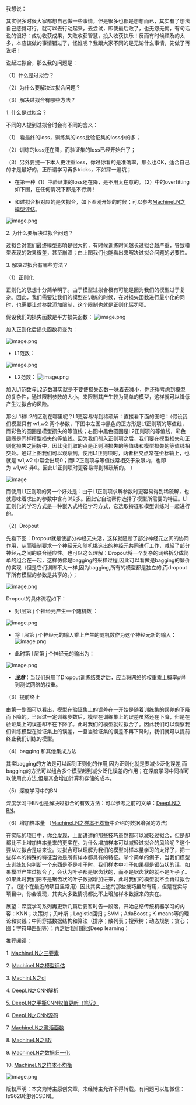 
我想说：

其实很多时候大家都想自己做一些事情，但是很多也都是想想而已，其实有了想法自己感觉可行，就可以去行动起来，去尝试，即使最后败了，也无怨无悔，有句话说的很好：成功收获成果，失败收获智慧，投入收获快乐！反而有时候顾及的太多，本应该做的事情错过了，怪谁呢？我跟大家不同的是无论什么事情，先做了再说吧！ 

说起过拟合，那么我的问题是：

（1）什么是过拟合？

（2）为什么要解决过拟合问题？

（3）解决过拟合有哪些方法？

1\. 什么是过拟合？

不同的人提到过拟合时会有不同的含义：

（1） 看最终的loss，训练集的loss比验证集的loss小的多；

（2）训练的loss还在降，而验证集的loss已经开始升了；

（3）另外要提一下本人更注重loss，你过你看的是准确率，那么也OK，适合自己的才是最好的，正所谓学习再多tricks，不如踩一遍坑；

*   在第一种（1）中验证集的loss还在降，是不用太在意的。（2）中的overfitting如下图，在任何情况下都是不行滴！

*   和过拟合相对应的是欠拟合，如下图刚开始的时候；可以参考[MachineLN之模型评估](http://mp.weixin.qq.com/s?__biz=MzU3MTM3MTIxOQ==&mid=2247483872&idx=2&sn=8436e1eb9055d3a372278ee8688cd703&chksm=fce07a5ccb97f34a4490f60304b206c741d2395149c2c2e68bddb3faf7daf9121ca27a5d6a97&scene=21#wechat_redirect)。

![image.png](http://upload-images.jianshu.io/upload_images/4618424-0f691f3d2138be17.png?imageMogr2/auto-orient/strip%7CimageView2/2/w/1240)


2\. 为什么要解决过拟合问题？

过拟合对我们最终模型影响是很大的，有时候训练时间越长过拟合越严重，导致模型表现的效果很差，甚至崩溃；由上图我们也能看出来解决过拟合问题的必要性。

3\. 解决过拟合有哪些方法？

（1）正则化

正则化的思想十分简单明了。由于模型过拟合极有可能是因为我们的模型过于复杂。因此，我们需要让我们的模型在训练的时候，在对损失函数进行最小化的同时，也需要让对参数添加限制，这个限制也就是正则化惩罚项。 

假设我们的损失函数是平方损失函数：
![image.png](http://upload-images.jianshu.io/upload_images/4618424-7f92a435f0f19079.png?imageMogr2/auto-orient/strip%7CimageView2/2/w/1240)


加入正则化后损失函数将变为：

![image.png](http://upload-images.jianshu.io/upload_images/4618424-10f7700ec20047c7.png?imageMogr2/auto-orient/strip%7CimageView2/2/w/1240)


*   L1范数：

![image.png](http://upload-images.jianshu.io/upload_images/4618424-6332fc6f84800905.png?imageMogr2/auto-orient/strip%7CimageView2/2/w/1240)


*   L2范数：
![image.png](http://upload-images.jianshu.io/upload_images/4618424-28d5f0dfcd9b0785.png?imageMogr2/auto-orient/strip%7CimageView2/2/w/1240)


加入L1范数与L2范数其实就是不要使损失函数一味着去减小，你还得考虑到模型的复杂性，通过限制参数的大小，来限制其产生较为简单的模型，这样就可以降低产生过拟合的风险。 

那么L1和L2的区别在哪里呢？L1更容易得到稀疏解：直接看下面的图吧：（假设我们模型只有 w1,w2 两个参数，下图中左图中黑色的正方形是L1正则项的等值线，而彩色的圆圈是模型损失的等值线；右图中黑色圆圈是L2正则项的等值线，彩色圆圈是同样模型损失的等值线。因为我们引入正则项之后，我们要在模型损失和正则化损失之间折中，因此我们取的点是正则项损失的等值线和模型损失的等值线相交处。通过上图我们可以观察到，使用L1正则项时，两者相交点常在坐标轴上，也就是 w1,w2 中常会出现0；而L2正则项与等值线常相交于象限内，也即为 w1,w2 非0。因此L1正则项时更容易得到稀疏解的。 ）

![image](http://upload-images.jianshu.io/upload_images/4618424-e5ef39ec290e9e58?imageMogr2/auto-orient/strip%7CimageView2/2/w/1240)

而使用L1正则项的另一个好处是：由于L1正则项求解参数时更容易得到稀疏解，也就意味着求出的参数中含有0较多。因此它自动帮你选择了模型所需要的特征。L1正则化的学习方式是一种嵌入式特征学习方式，它选取特征和模型训练时一起进行的。

（2）Dropout

先看下图：Dropout就是使部分神经元失活，这样就阻断了部分神经元之间的协同作用，从而强制要求一个神经元和随机挑选出的神经元共同进行工作，减轻了部分神经元之间的联合适应性。也可以这么理解：Dropout将一个复杂的网络拆分成简单的组合在一起，这样仿佛是bagging的采样过程,因此可以看做是bagging的廉价的实现（但是它们训练不太一样,因为bagging,所有的模型都是独立的,而dropout下所有模型的参数是共享的。）；

![image.png](http://upload-images.jianshu.io/upload_images/4618424-8399cc97ed6b3ffa.png?imageMogr2/auto-orient/strip%7CimageView2/2/w/1240)


Dropout的具体流程如下：

*   对l层第 j 个神经元产生一个随机数 ：

![image.png](http://upload-images.jianshu.io/upload_images/4618424-c75d8a4e71c29777.png?imageMogr2/auto-orient/strip%7CimageView2/2/w/1240)


*   将 l 层第 j 个神经元的输入乘上产生的随机数作为这个神经元新的输入：
![image.png](http://upload-images.jianshu.io/upload_images/4618424-9726ff728ed98ec2.png?imageMogr2/auto-orient/strip%7CimageView2/2/w/1240)


*   此时第 l 层第 j 个神经元的输出为： 

![image.png](http://upload-images.jianshu.io/upload_images/4618424-079a84cfe62c4d7a.png?imageMogr2/auto-orient/strip%7CimageView2/2/w/1240)


*   ***注意***：当我们采用了Dropout训练结束之后，应当将网络的权重乘上概率p得到测试网络的权重。

（3）提前终止

由第一副图可以看出，模型在验证集上的误差在一开始是随着训练集的误差的下降而下降的。当超过一定训练步数后，模型在训练集上的误差虽然还在下降，但是在验证集上的误差却不在下降了。此时我们的模型就过拟合了。因此我们可以观察我们训练模型在验证集上的误差，一旦当验证集的误差不再下降时，我们就可以提前终止我们训练的模型。

（4）bagging 和其他集成方法

其实bagging的方法是可以起到正则化的作用,因为正则化就是要减少泛化误差,而bagging的方法可以组合多个模型起到减少泛化误差的作用；在深度学习中同样可以使用此方法,但是其会增加计算和存储的成本。

（5）深度学习中的BN

深度学习中BN也是解决过拟合的有效方法：可以参考之前的文章：[DeepLN之BN](http://mp.weixin.qq.com/s?__biz=MzU3MTM3MTIxOQ==&mid=2247483979&idx=1&sn=3b5cfedc2d475f69e52656e50ff44f36&chksm=fce079f7cb97f0e1217a6b7222cef60930f79f3870692315935dab7abefff32af6b4201c07ab&scene=21#wechat_redirect)。

（6）增加样本量 （[MachineLN之样本不均衡](http://mp.weixin.qq.com/s?__biz=MzU3MTM3MTIxOQ==&mid=2247484011&idx=1&sn=c7ee568af41c28793162e3fa2084c5b6&chksm=fce079d7cb97f0c175e3561b4c999101268984574fea5adc04b1e2ada99bee4277817f969484&scene=21#wechat_redirect)中介绍的数据增强的方法）

在实际的项目中，你会发现，上面讲述的那些技巧虽然都可以减轻过拟合，但是却都比不上增加样本量来的更实在。为什么增加样本可以减轻过拟合的风险呢？这个要从过拟合是啥来说。过拟合可以理解为我们的模型对样本量学习的太好了，把一些样本的特殊的特征当做是所有样本都具有的特征。举个简单的例子，当我们模型去训练如何判断一个东西是不是叶子时，我们样本中叶子如果都是锯齿状的话，如果模型产生过拟合了，会认为叶子都是锯齿状的，而不是锯齿状的就不是叶子了。如果此时我们把不是锯齿状的叶子数据增加进来，此时我们的模型就不会再过拟合了。（这个在最近的项目里常用）因此其实上述的那些技巧虽然有用，但是在实际项目中，你会发现，其实大多数情况都比不上增加样本数据来的实在。

展望：深度学习系列再更新几篇后要暂时告一段落，开始总结传统机器学习的内容：KNN；决策树；贝叶斯；Logistic回归；SVM；AdaBoost；K-means等的理论和实践；中间穿插数据结构和算法（排序；散列表；搜索树；动态规划；贪心；图；字符串匹配等）；再之后我们重回Deep learning；

推荐阅读：

1. [MachineLN之三要素](http://mp.weixin.qq.com/s?__biz=MzU3MTM3MTIxOQ==&mid=2247483841&idx=2&sn=e4a3cff7b12c48af237c577c487ba3a1&chksm=fce07a7dcb97f36be5003c3018b3a391070bdc4e56839cb461d226113db4c5f24032e0bf5809&scene=21#wechat_redirect)

2. [MachineLN之模型评估](http://mp.weixin.qq.com/s?__biz=MzU3MTM3MTIxOQ==&mid=2247483872&idx=2&sn=8436e1eb9055d3a372278ee8688cd703&chksm=fce07a5ccb97f34a4490f60304b206c741d2395149c2c2e68bddb3faf7daf9121ca27a5d6a97&scene=21#wechat_redirect)

3. [MachinLN之dl](http://mp.weixin.qq.com/s?__biz=MzU3MTM3MTIxOQ==&mid=2247483894&idx=2&sn=63333c02674e15e84159e064073fe563&chksm=fce07a4acb97f35cc38f75dc891a19129e2406270d04b739cfa9b8a28f9780b4e2a65a7cd39b&scene=21#wechat_redirect)

4. [DeepLN之CNN解析](http://mp.weixin.qq.com/s?__biz=MzU3MTM3MTIxOQ==&mid=2247483906&idx=1&sn=2eceda7d9703d5315638739e04d5b6e7&chksm=fce079becb97f0a8b8dd2e34a9e757f23757cf2699c397707bfaa677c9f8204c91508840d8f7&scene=21#wechat_redirect)

[5\. DeepLN之手撕CNN权值更新（笔记）](http://mp.weixin.qq.com/s?__biz=MzU3MTM3MTIxOQ==&mid=2247483927&idx=1&sn=132b90eb009022d2d792303e6d824df7&chksm=fce079abcb97f0bd9b893889a7c8232c0254e447277b930ab8e35ea1f9c49e57c0fc66bab239&scene=21#wechat_redirect)

6. [DeepLN之CNN源码](http://mp.weixin.qq.com/s?__biz=MzU3MTM3MTIxOQ==&mid=2247483948&idx=1&sn=d1edce6e99dac0437797404d15714876&chksm=fce07990cb97f086f2f24ec8b40bb64b588ce657e6ae8d352d4d20e856b5f0e126eaffc5ec99&scene=21#wechat_redirect)

7. [MachineLN之激活函数](http://mp.weixin.qq.com/s?__biz=MzU3MTM3MTIxOQ==&mid=2247483968&idx=1&sn=dc2e52c68cd8ea9037b114625c9b1a33&chksm=fce079fccb97f0ea4f3b8f8c74cb779613e06c54a718378c9d174651c16cabb28a1c283b9083&scene=21#wechat_redirect) 

8. [MachineLN之BN](http://mp.weixin.qq.com/s?__biz=MzU3MTM3MTIxOQ==&mid=2247483979&idx=1&sn=3b5cfedc2d475f69e52656e50ff44f36&chksm=fce079f7cb97f0e1217a6b7222cef60930f79f3870692315935dab7abefff32af6b4201c07ab&scene=21#wechat_redirect)

9. [MachineLN之数据归一化](http://mp.weixin.qq.com/s?__biz=MzU3MTM3MTIxOQ==&mid=2247483996&idx=1&sn=bc692328396199f3e192836916c10cd0&chksm=fce079e0cb97f0f68fc3f2a2be81430a3d0a27f68a6f6cbe07fdbd39ca48d15ead942367e013&scene=21#wechat_redirect)

10. [MachineLN之样本不均衡](http://mp.weixin.qq.com/s?__biz=MzU3MTM3MTIxOQ==&mid=2247484011&idx=1&sn=c7ee568af41c28793162e3fa2084c5b6&chksm=fce079d7cb97f0c175e3561b4c999101268984574fea5adc04b1e2ada99bee4277817f969484&scene=21#wechat_redirect)

![image.png](http://upload-images.jianshu.io/upload_images/4618424-a5a6b1765814628e.png?imageMogr2/auto-orient/strip%7CimageView2/2/w/1240)


版权声明：本文为博主原创文章，未经博主允许不得转载。有问题可以加微信：lp9628(注明CSDN)。
